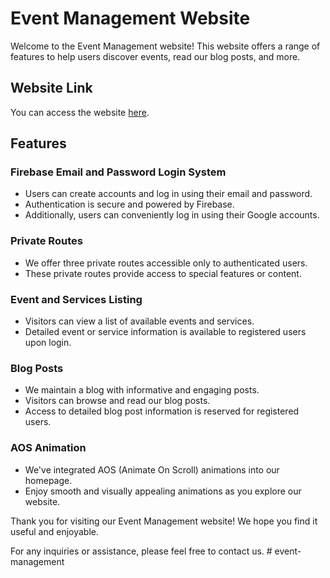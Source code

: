# Event Management Website

Welcome to the Event Management website! This website offers a range of features to help users discover events, read our blog posts, and more.

## Website Link

You can access the website [here](https://event-management-6f2d4.web.app/).

## Features

### Firebase Email and Password Login System

- Users can create accounts and log in using their email and password.
- Authentication is secure and powered by Firebase.
- Additionally, users can conveniently log in using their Google accounts.

### Private Routes

- We offer three private routes accessible only to authenticated users.
- These private routes provide access to special features or content.

### Event and Services Listing

- Visitors can view a list of available events and services.
- Detailed event or service information is available to registered users upon login.

### Blog Posts

- We maintain a blog with informative and engaging posts.
- Visitors can browse and read our blog posts.
- Access to detailed blog post information is reserved for registered users.

### AOS Animation

- We've integrated AOS (Animate On Scroll) animations into our homepage.
- Enjoy smooth and visually appealing animations as you explore our website.

Thank you for visiting our Event Management website! We hope you find it useful and enjoyable.

For any inquiries or assistance, please feel free to contact us.
#   e v e n t - m a n a g e m e n t  
 